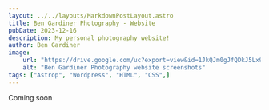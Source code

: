 ```yaml
---
layout: ../../layouts/MarkdownPostLayout.astro
title: Ben Gardiner Photography - Website
pubDate: 2023-12-16
description: My personal photography website!
author: Ben Gardiner
image:
    url: "https://drive.google.com/uc?export=view&id=1JkQJm0gJfQDkJ5Lx9K841h1VVRpM4KrU"
    alt: "Ben Gardiner Photography website screenshots"
tags: ["Astrop", "Wordpress", "HTML", "CSS",]
---
```

Coming soon
